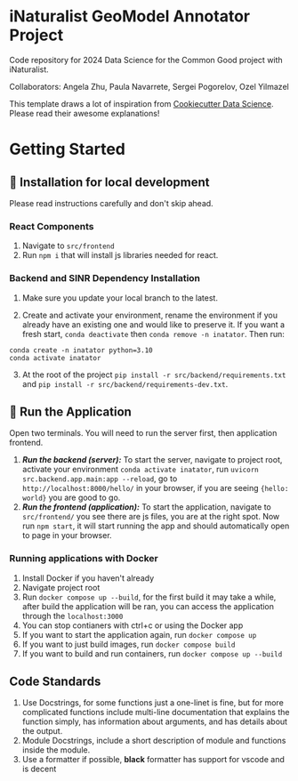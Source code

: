 # iNaturalist GeoModel Annotator Project

Code repository for 2024 Data Science for the Common Good project with iNaturalist. 

Collaborators: Angela Zhu, Paula Navarrete, Sergei Pogorelov, Ozel Yilmazel 

This template draws a lot of inspiration from [Cookiecutter Data Science](https://drivendata.github.io/cookiecutter-data-science/). Please read their awesome explanations!

# Getting Started
## :hatched_chick: Installation for local development
Please read instructions carefully and don't skip ahead.

### React Components
1. Navigate to `src/frontend`
2. Run `npm i` that will install js libraries needed for react.

### Backend and SINR Dependency Installation
1. Make sure you update your local branch to the latest.

2. Create and activate your environment, rename the environment if you already have an existing one and would like to preserve it. If you want a fresh start, `conda deactivate` then `conda remove -n inatator`. Then run:
```
conda create -n inatator python=3.10
conda activate inatator
```

3. At the root of the project `pip install -r src/backend/requirements.txt` and `pip install -r src/backend/requirements-dev.txt`.

## :penguin: Run the Application
Open two terminals. You will need to run the server first, then application frontend.
1. ***Run the backend (server):*** To start the server, navigate to project root, activate your environment `conda activate inatator`, run `uvicorn src.backend.app.main:app --reload`, go to `http://localhost:8000/hello/` in your browser, if you are seeing `{hello: world}` you are good to go.
2. ***Run the frontend (application):*** To start the application, navigate to `src/frontend/` you see there are js files, you are at the right spot. Now run `npm start`, it will start running the app and should automatically open to page in your browser.

### Running applications with Docker
1. Install Docker if you haven't already
2. Navigate project root
3. Run `docker compose up --build`, for the first build it may take a while, after build the application will be ran, you can access the application through the `localhost:3000`
5. You can stop contianers with ctrl+c or using the Docker app
6. If you want to start the application again, run `docker compose up`
7. If you want to just build images, run `docker compose build`
8. If you want to build and run containers, run `docker compose up --build`

## Code Standards
1. Use Docstrings, for some functions just a one-linet is fine, but for more complicated functions include multi-line documentation that explains the function simply, has information about arguments, and has details about the output.
2. Module Docstrings, include a short description of module and functions inside the module.
3. Use a formatter if possible, **black** formatter has support for vscode and is decent
